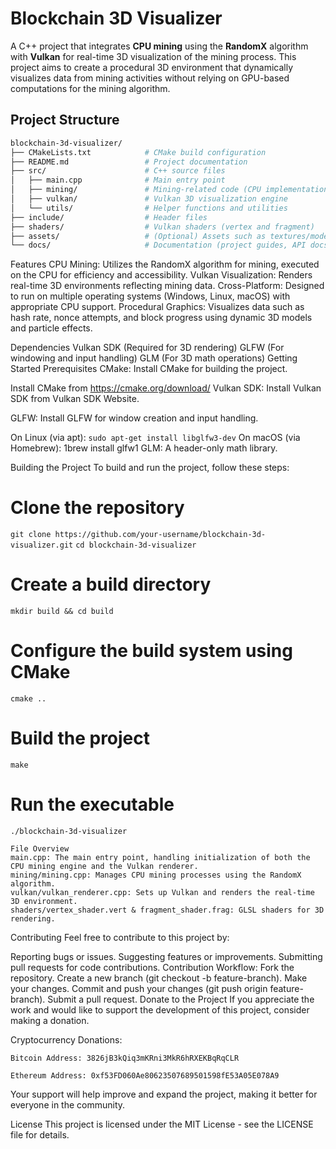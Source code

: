 # Blockchain 3D Visualizer

A C++ project that integrates **CPU mining** using the **RandomX** algorithm with **Vulkan** for real-time 3D visualization of the mining process. This project aims to create a procedural 3D environment that dynamically visualizes data from mining activities without relying on GPU-based computations for the mining algorithm.

## Project Structure

```bash
blockchain-3d-visualizer/
├── CMakeLists.txt            # CMake build configuration
├── README.md                 # Project documentation
├── src/                      # C++ source files
│   ├── main.cpp              # Main entry point
│   ├── mining/               # Mining-related code (CPU implementation)
│   ├── vulkan/               # Vulkan 3D visualization engine
│   └── utils/                # Helper functions and utilities
├── include/                  # Header files
├── shaders/                  # Vulkan shaders (vertex and fragment)
├── assets/                   # (Optional) Assets such as textures/models
└── docs/                     # Documentation (project guides, API docs)
```

Features
CPU Mining: Utilizes the RandomX algorithm for mining, executed on the CPU for efficiency and accessibility.
Vulkan Visualization: Renders real-time 3D environments reflecting mining data.
Cross-Platform: Designed to run on multiple operating systems (Windows, Linux, macOS) with appropriate CPU support.
Procedural Graphics: Visualizes data such as hash rate, nonce attempts, and block progress using dynamic 3D models and particle effects.

Dependencies
Vulkan SDK (Required for 3D rendering)
GLFW (For windowing and input handling)
GLM (For 3D math operations)
Getting Started
Prerequisites
CMake: Install CMake for building the project.

Install CMake from https://cmake.org/download/
Vulkan SDK: Install Vulkan SDK from Vulkan SDK Website.

GLFW: Install GLFW for window creation and input handling.

On Linux (via apt): `sudo apt-get install libglfw3-dev`
On macOS (via Homebrew): 1brew install glfw1
GLM: A header-only math library.

Building the Project
To build and run the project, follow these steps:

# Clone the repository
`git clone https://github.com/your-username/blockchain-3d-visualizer.git`
`cd blockchain-3d-visualizer`

# Create a build directory
`mkdir build && cd build`

# Configure the build system using CMake
`cmake ..`

# Build the project
`make`

# Run the executable
`./blockchain-3d-visualizer`

```
File Overview
main.cpp: The main entry point, handling initialization of both the CPU mining engine and the Vulkan renderer.
mining/mining.cpp: Manages CPU mining processes using the RandomX algorithm.
vulkan/vulkan_renderer.cpp: Sets up Vulkan and renders the real-time 3D environment.
shaders/vertex_shader.vert & fragment_shader.frag: GLSL shaders for 3D rendering.
```

Contributing
Feel free to contribute to this project by:

Reporting bugs or issues.
Suggesting features or improvements.
Submitting pull requests for code contributions.
Contribution Workflow:
Fork the repository.
Create a new branch (git checkout -b feature-branch).
Make your changes.
Commit and push your changes (git push origin feature-branch).
Submit a pull request.
Donate to the Project
If you appreciate the work and would like to support the development of this project, consider making a donation.

Cryptocurrency Donations:
```
Bitcoin Address: 3826jB3kQiq3mKRni3MkR6hRXEKBqRqCLR
```
```
Ethereum Address: 0xf53FD060Ae80623507689501598fE53A05E078A9
```
Your support will help improve and expand the project, making it better for everyone in the community.

License
This project is licensed under the MIT License - see the LICENSE file for details.
